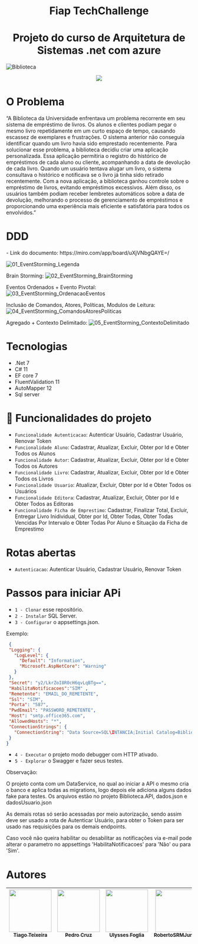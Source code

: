 
<h1 align="center"> Fiap TechChallenge </h1>
<h1 align="center"> Projeto do curso de Arquitetura de Sistemas .net com azure </h1>

![Biblioteca](https://github.com/Tiagoteixeiraunifg/FiapTechChallenge1/assets/29716938/d9c0093b-7812-4c19-9464-ea09a5c5b526)


<p align="center">
<img loading="lazy" src="http://img.shields.io/static/v1?label=STATUS&message=EM%20DESENVOLVIMENTO&color=GREEN&style=for-the-badge"/>
</p>

<h1 align="left">O Problema</h1>

<p align="start">
  “A Biblioteca da Universidade enfrentava um problema recorrente em seu sistema de empréstimo de livros. Os alunos e clientes podiam pegar o mesmo livro repetidamente em um curto espaço de tempo, causando escassez de exemplares e frustrações. O sistema anterior não conseguia identificar quando um livro havia sido emprestado recentemente.
Para solucionar esse problema, a biblioteca decidiu criar uma aplicação personalizada. Essa aplicação permitiria o registro do histórico de empréstimos de cada aluno ou cliente, acompanhando a data de devolução de cada livro. Quando um usuário tentava alugar um livro, o sistema consultava o histórico e notificava se o livro já tinha sido retirado recentemente.
Com a nova aplicação, a biblioteca ganhou controle sobre o empréstimo de livros, evitando empréstimos excessivos. Além disso, os usuários também podiam receber lembretes automáticos sobre a data de devolução, melhorando o processo de gerenciamento de empréstimos e proporcionando uma experiência mais eficiente e satisfatória para todos os envolvidos.”
</p>

<h1 align="left">DDD</h1>
- Link do documento: https://miro.com/app/board/uXjVNbgQAYE=/

![01_EventStorming_Legenda](https://github.com/Tiagoteixeiraunifg/FiapTechChallenge1/assets/62703419/52f11da6-b354-4119-ae03-ae3c1ce51079)

Brain Storming:
![02_EventStorming_BrainStorming](https://github.com/Tiagoteixeiraunifg/FiapTechChallenge1/assets/62703419/cb65c706-51a8-460b-93f1-07e3241097f3)

Eventos Ordenados + Evento Pivotal:
![03_EventStorming_OrdenacaoEventos](https://github.com/Tiagoteixeiraunifg/FiapTechChallenge1/assets/62703419/374ae416-8019-4d1d-b455-9ca818be90b1)

Inclusão de Comandos, Atores, Políticas, Modulos de Leitura:
![04_EventStorming_ComandosAtoresPoliticas](https://github.com/Tiagoteixeiraunifg/FiapTechChallenge1/assets/62703419/2e684cfd-96a3-4084-9b28-3fd6025a49ff)

Agregado + Contexto Delimitado:
![05_EventStorming_ContextoDelimitado](https://github.com/Tiagoteixeiraunifg/FiapTechChallenge1/assets/62703419/5edd9430-1bd6-4440-863e-5a357cc615df)

<h1 align="left">Tecnologias</h1>

- .Net 7 
- C# 11 
- EF core 7 
- FluentValidation 11
- AutoMapper 12
- Sql server 



# :hammer: Funcionalidades do projeto

- `Funcionalidade Autenticacao`: Autenticar Usuário, Cadastrar Usuário, Renovar Token
- `Funcionalidade Aluno`: Cadastrar, Atualizar, Excluir, Obter por Id e Obter Todos os Alunos
- `Funcionalidade Autor`: Cadastrar, Atualizar, Excluir, Obter por Id e Obter Todos os Autores
- `Funcionalidade Livro`: Cadastrar, Atualizar, Excluir, Obter por Id e Obter Todos os Livros
- `Funcionalidade Usuario`: Atualizar, Excluir, Obter por Id e Obter Todos os Usuários
- `Funcionalidade Editora`: Cadastrar, Atualizar, Excluir, Obter por Id e Obter Todos as Editoras
- `Funcionalidade Ficha de Emprestimo`: Cadastrar, Finalizar Total, Excluir, Entregar Livro Inidividual,  Obter por Id, Obter Todas, Obter Todas Vencidas Por Intervalo e Obter Todas Por Aluno e Situação da Ficha de Emprestimo

# Rotas abertas
- `Autenticacao`: Autenticar Usuário, Cadastrar Usuário, Renovar Token


<h1 align="left"> Passos para iniciar APi</h1>

 - `1 - Clonar` esse repositório.
 - `2 - Instalar` SQL Server.
 - `3 - Configurar` o appsettings.json.

Exemplo:
 ```json
  {
  "Logging": {
    "LogLevel": {
      "Default": "Information",
      "Microsoft.AspNetCore": "Warning"
    }
  },
  "Secret": "y2/LkrZoI8R0cH6qvLqBTg==",
  "HabilitaNotificacoes":"SIM" ,
  "Remetente": "EMAIL_DO_REMETENTE",
  "Ssl": "SIM",
  "Porta": "587",
  "PwdEmail": "PASSWORD_REMETENTE",
  "Host": "smtp.office365.com",
  "AllowedHosts": "*",
  "ConnectionStrings": {
    "ConnectionString": "Data Source=SQL\INTANCIA;Initial Catalog=BibliotecaFiap;Integrated Security=False;Persist Security Info=False;User ID=sa;Password=SENHA; TrustServerCertificate=True"
  }
}
  ```
 - `4 - Executar` o projeto modo debugger com HTTP ativado.
 - `5 - Explorar` o Swagger e fazer seus testes.
   
Observação:

<p align="start">
   O projeto conta com um DataService, no qual ao iniciar a API o mesmo cria o banco e aplica todas as migrations, logo depois ele adiciona alguns dados fake para testes. Os arquivos estão no projeto Biblioteca.API, dados.json e dadosUsuario.json
</p>

<p align="start">
  As demais rotas só serão acessadas por meio autorização, sendo assim deve ser usado a rota de Autenticar Usuário, para obter o Token para ser usado nas requisições para os demais endpoints.
</p>

<p align="start">
  Caso você não queira habilitar ou desabilitar as notificações via e-mail pode alterar o parametro no appsettings 'HabilitaNotificacoes' para 'Não' ou para 'Sim'. 
</p>


# Autores

| [<img loading="lazy" src="https://avatars.githubusercontent.com/u/69610582?v=4" width=115><br><sub>Tiago Teixeira</sub>](https://github.com/Tiagoteixeiraunifg) |  [<img loading="lazy" src="https://avatars.githubusercontent.com/u/29716938?v=4" width=115><br><sub>Pedro Cruz</sub>](https://github.com/PedroLucasCruz) |  [<img loading="lazy" src="https://avatars.githubusercontent.com/u/62703419?v=4" width=115><br><sub>Ulysses Foglia</sub>](https://github.com/Ulysses-Foglia) |  [<img loading="lazy" src="https://avatars.githubusercontent.com/u/26756955?v=4" width=115><br><sub> RobertoSRMJunior </sub>](https://github.com/RobertoSRMJunior) |  [<img loading="lazy" src="https://avatars.githubusercontent.com/u/133892208?v=4" width=115><br><sub> HeltonSiqueira </sub>](https://github.com/HeltonSiqueira) | 
| :---: | :---: | :---: | :---: | :---: | 

